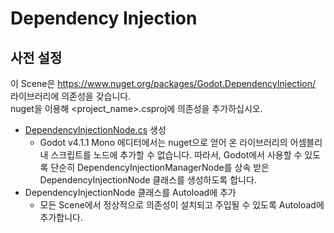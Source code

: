 # Dependency Injection

## 사전 설정
이 Scene은 https://www.nuget.org/packages/Godot.DependencyInjection/ 라이브러리에 의존성을 갖습니다.  
nuget을 이용해 <project_name>.csproj에 의존성을 추가하십시오.

* [DependencyInjectionNode.cs](../../src/DependencyInjectionNode.cs) 생성
    * Godot v4.1.1 Mono 에디터에서는 nuget으로 얻어 온 라이브러리의 어셈블리 내 스크립트를 노드에 추가할 수 없습니다. 따라서, Godot에서 사용할 수 있도록 단순히 DependencyInjectionManagerNode를 상속 받은 DependencyInjectionNode 클래스를 생성하도록 합니다.
* DependencyInjectionNode 클래스를 Autoload에 추가
    * 모든 Scene에서 정상적으로 의존성이 설치되고 주입될 수 있도록 Autoload에 추가합니다.
